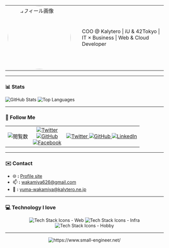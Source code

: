<table>
  <tr>
    <td valign="top" width="220">
      <img src="https://www.small-engineer.net/images/profile.webp" alt="プロフィール画像" width="200" style="border-radius: 50%;">
    </td>
    <td valign="middle">
        COO @ Kalytero | iU & 42Tokyo | IT × Business | Web & Cloud Developer
    </td>
  </tr>
</table>

---

### 📊 Stats
<p align="left">
  <img src="https://github-readme-stats.vercel.app/api?username=small-engineer&show_icons=true&theme=radical" alt="GitHub Stats" />
  <img src="https://github-readme-stats.vercel.app/api/top-langs/?username=small-engineer&layout=compact&theme=radical" alt="Top Languages" />
</p>

---

### 📱 Follow Me

<table>
  <tr>
    <td align="center">
      <img src="https://komarev.com/ghpvc/?username=small-engineer&color=green" alt="閲覧数">
    </td>
    <td align="center">
      <a href="https://twitter.com/WakamiyaYuma">
        <img src="https://img.shields.io/twitter/follow/WakamiyaYuma?style=social" alt="Twitter">
      </a>
      <br>
      <a href="https://github.com/small-engineer">
        <img src="https://img.shields.io/github/followers/small-engineer?style=social" alt="GitHub">
      </a>
      <br>
      <a href="https://facebook.com/yuma.wakamiya">
        <img src="https://img.shields.io/badge/Facebook-プロフィール-blue" alt="Facebook">
      </a>
    </td>
    <td align="center">
      <a href="https://twitter.com/WakamiyaYuma">
        <img src="https://skillicons.dev/icons?i=twitter" alt="Twitter">
      </a>
      <a href="https://github.com/small-engineer">
        <img src="https://skillicons.dev/icons?i=github" alt="GitHub">
      </a>
      <a href="https://www.linkedin.com/in/your-profile">
        <img src="https://skillicons.dev/icons?i=linkedin" alt="LinkedIn">
      </a>
    </td>
  </tr>
</table>

---

### ✉️ Contact

- 🌐 **:** [Profile site](https://wakamiya.blog/)
- 📫 **:** [wakamiya626@gmail.com](mailto:wakamiya626@gmail.com)
- 🏢 **:** [yuma-wakamiya@kalytero.ne.jp](mailto:yuma-wakamiya@kalytero.ne.jp)

---

### 💻 Technology I love

<p align="center">
  <img src="https://skillicons.dev/icons?i=vscode,js,ts,python,svelte,react,nextjs,remix,astro,tailwind,emotion,threejs,netlify" alt="Tech Stack Icons - Web" />
  
  <img src="https://skillicons.dev/icons?i=yarn,express,nodejs,docker,terraform,cloudflare,workers,aws,gcp" alt="Tech Stack Icons - Infra" />
  
  <img src="https://skillicons.dev/icons?i=vim,c,cpp,cmake,linux,ubuntu,debian,redhat,bsd" alt="Tech Stack Icons - Hobby" />
</p>

---
<div align="center">
  <a herf="https://www.small-engineer.net/">
    <img src="https://www.small-engineer.net/images/banner.webp" alt="https://www.small-engineer.net/">
  </a>
</div>
